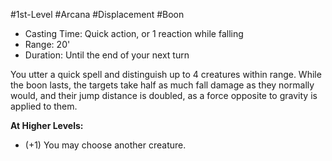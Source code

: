 #1st-Level #Arcana #Displacement #Boon
 
- Casting Time: Quick action, or 1 reaction while falling
- Range: 20'
- Duration: Until the end of your next turn  

You utter a quick spell and distinguish up to 4 creatures within range. While the boon lasts, the targets take half as much fall damage as they normally would, and their jump distance is doubled, as a force opposite to gravity is applied to them.
 
**At Higher Levels:** 
* (+1) You may choose another creature.